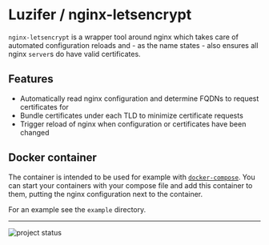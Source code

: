 # Luzifer / nginx-letsencrypt

`nginx-letsencrypt` is a wrapper tool around nginx which takes care of automated configuration reloads and - as the name states - also ensures all nginx `server`s do have valid certificates.

## Features

- Automatically read nginx configuration and determine FQDNs to request certificates for
- Bundle certificates under each TLD to minimize certificate requests
- Trigger reload of nginx when configuration or certificates have been changed

## Docker container

The container is intended to be used for example with [`docker-compose`](https://docs.docker.com/compose/). You can start your containers with your compose file and add this container to them, putting the nginx configuration next to the container.

For an example see the `example` directory.

----

![project status](https://d2o84fseuhwkxk.cloudfront.net/nginx-letsencrypt.svg)
